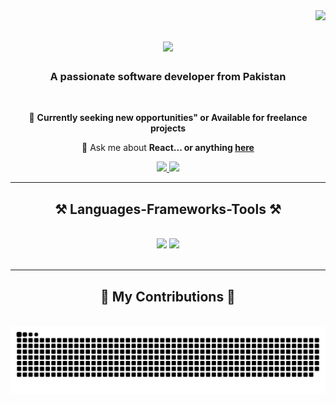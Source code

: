 <img align="right" src="https://visitor-badge.laobi.icu/badge?page_id=Luqman-Khokhar.Luqman-Khokhar" />

<h1 align="center">
    <img src="https://readme-typing-svg.herokuapp.com/?font=Righteous&size=35&center=true&vCenter=true&width=500&height=70&duration=4000&lines=Hi+There!+👋;+I'm+Luqman!;" />
</h1>

<h3 align="center">A passionate software developer from Pakistan</h3>

<br/>

<div align="center">
 
 🔭  **Currently seeking new opportunities" or Available for freelance projects**

💬 Ask me about **React... or anything [here](https://github.com/Luqman-Khokhar/Luqman-Khokhar/issues)**

 </div>
 
<div align="center"> 
  <a href="mailto:muhammadluqmang@gmail.com">
    <img src="https://img.shields.io/badge/Gmail-333333?style=for-the-badge&logo=gmail&logoColor=red" />
  </a>
  <a href="https://linkedin.com/in/muhammad-luqman-khokhar" target="_blank">
    <img src="https://img.shields.io/badge/LinkedIn-0077B5?style=for-the-badge&logo=linkedin&logoColor=white" target="_blank" />
  </a>
</div>

 <hr/>
 
<h2 align="center">⚒️ Languages-Frameworks-Tools ⚒️</h2>
<br/>
<div align="center">
    <img src="https://skillicons.dev/icons?i=react,bootstrap,mui,html,css,vscode,github,antdesign,tailwind,git" />
    <img src="https://skillicons.dev/icons?i=javascript,reactjs,nextjs,reactnative" /><br>
</div>
<br/>
<hr/>
<div align="center">
  <h2>🐍 My Contributions 🐍</h2>
  <br>
  <img alt="snake eating my contributions" src="https://raw.githubusercontent.com/salesp07/salesp07/output/github-contribution-grid-snake.svg" />  
  <br/>
</div>


